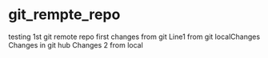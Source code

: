 # git_rempte_repo
testing 1st git remote repo
first changes from git
Line1 from git localChanges  
Changes in git hub
Changes 2 from local